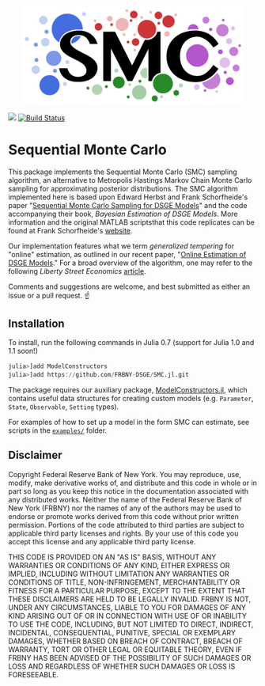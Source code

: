 <p align="center">
<img width="450px" src="https://github.com/FRBNY-DSGE/SMC.jl/blob/master/docs/smc_logo_thin_crop.png" alt="SMC.jl"/>
</p>

[![](https://img.shields.io/badge/docs-latest-blue.svg)](https://frbny-dsge.github.io/SMC.jl)
[![Build Status](https://travis-ci.com/FRBNY-DSGE/SMC.jl.svg?branch=master)](https://travis-ci.com/FRBNY-DSGE/SMC.jl)


# Sequential Monte Carlo

This package implements the Sequential Monte Carlo (SMC) sampling algorithm, an alternative to Metropolis Hastings Markov Chain Monte Carlo sampling for approximating posterior distributions. The SMC algorithm implemented here is based upon Edward Herbst and Frank Schorfheide's paper "[Sequential Monte Carlo Sampling for DSGE Models](http://dx.doi.org/10.1002/jae.2397)" and the code accompanying their book, *Bayesian Estimation of DSGE Models*. More information and the original MATLAB scriptsthat this code replicates can be found at Frank Schorfheide's [website](https://sites.sas.upenn.edu/schorf/pages/bayesian-estimation-dsge-models).

Our implementation features what we term *generalized tempering* for "online" estimation, as outlined in our recent paper, "[Online Estimation of DSGE Models](https://www.newyorkfed.org/medialibrary/media/research/staff_reports/sr893.pdf)." For a broad overview of the algorithm, one may refer to the following *Liberty Street Economics* [article](https://libertystreeteconomics.newyorkfed.org/2019/08/online-estimation-of-dsge-models.html).

Comments and suggestions are welcome, and best submitted as either an issue or a pull request. :point_up:

Installation
------
To install, run the following commands in Julia 0.7 (support for Julia 1.0 and 1.1 soon!)
```julia
julia>]add ModelConstructors
julia>]add https://github.com/FRBNY-DSGE/SMC.jl.git
```

The package requires our auxiliary package, [ModelConstructors.jl](https://github.com/FRBNY-DSGE/ModelConstructors.jl), which contains useful data structures for creating custom models (e.g. `Parameter`, `State`, `Observable`, `Setting` types).

For examples of how to set up a model in the form SMC can estimate, see scripts in the [`examples/`](https://github.com/FRBNY-DSGE/SMC.jl/tree/master/examples) folder.

Disclaimer
------
Copyright Federal Reserve Bank of New York. You may reproduce, use, modify, make derivative works of, and distribute and this code in whole or in part so long as you keep this notice in the documentation associated with any distributed works. Neither the name of the Federal Reserve Bank of New York (FRBNY) nor the names of any of the authors may be used to endorse or promote works derived from this code without prior written permission. Portions of the code attributed to third parties are subject to applicable third party licenses and rights. By your use of this code you accept this license and any applicable third party license.

THIS CODE IS PROVIDED ON AN "AS IS" BASIS, WITHOUT ANY WARRANTIES OR CONDITIONS OF ANY KIND, EITHER EXPRESS OR IMPLIED, INCLUDING WITHOUT LIMITATION ANY WARRANTIES OR CONDITIONS OF TITLE, NON-INFRINGEMENT, MERCHANTABILITY OR FITNESS FOR A PARTICULAR PURPOSE, EXCEPT TO THE EXTENT THAT THESE DISCLAIMERS ARE HELD TO BE LEGALLY INVALID. FRBNY IS NOT, UNDER ANY CIRCUMSTANCES, LIABLE TO YOU FOR DAMAGES OF ANY KIND ARISING OUT OF OR IN CONNECTION WITH USE OF OR INABILITY TO USE THE CODE, INCLUDING, BUT NOT LIMITED TO DIRECT, INDIRECT, INCIDENTAL, CONSEQUENTIAL, PUNITIVE, SPECIAL OR EXEMPLARY DAMAGES, WHETHER BASED ON BREACH OF CONTRACT, BREACH OF WARRANTY, TORT OR OTHER LEGAL OR EQUITABLE THEORY, EVEN IF FRBNY HAS BEEN ADVISED OF THE POSSIBILITY OF SUCH DAMAGES OR LOSS AND REGARDLESS OF WHETHER SUCH DAMAGES OR LOSS IS FORESEEABLE.
